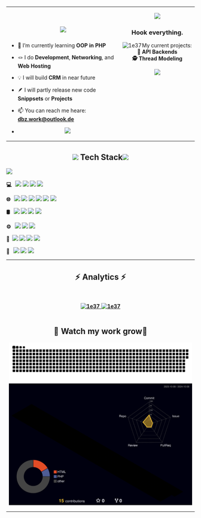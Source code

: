 <table style="border-color: transparent;" cellspacing=0 ><tr><td valign="center" width="50%">
  <h1 align="center">
    <img src="https://readme-typing-svg.herokuapp.com/?font=Righteous&size=35&center=true&vCenter=true&width=500&height=70&duration=7000&lines=Hello+im+David!+👋;+aka+1e37;Enjoy+exploring+my+GitHub!;" />
</h1>
	
- 👾 I’m currently learning **OOP in PHP**
	
- 🪢 I do **Development**, **Networking**, and **Web Hosting**

- 💡 I will build **CRM** in near future
	
- 🪶 I will partly release new code **Snippsets** or **Projects**
	
- 📫 You can reach me heare: **dbz.work@outlook.de**

- <div align="center"> 
  <a href="mailto:dbz.work@outlook.de">
    <img src="https://img.shields.io/badge/Microsoft_Outlook-0078D4?style=for-the-badge&logo=microsoft-outlook&logoColor=white" />
  </a>
  </a>
</div>

</td><td valign="top" width="33%">
<p align="right">


<div align="center">
    <img src="https://skillicons.dev/icons?i=linux" /><br>
</div>
<h3 align="center">Hook everything.<br></h3>

<p><img align="left" src="https://github-readme-stats.vercel.app/api/top-langs?username=1e37&show_icons=true&locale=en&layout=compact" alt="1e37" /></p>

<div align="center">
 
 My current projects:<br>
 **🧮 API Backends** <br>
 **🕵️ Thread Modeling** <br>
 </div>
 
<div align="center"> 
  <a href="mailto:dbz.work@outlook.de">
    <img src="https://img.shields.io/badge/Microsoft_Outlook-0078D4?style=for-the-badge&logo=microsoft-outlook&logoColor=white" />
  </a>
  </a>
</div>
</td></tr></table>

<h2 align="center"> <img src="https://media2.giphy.com/media/QssGEmpkyEOhBCb7e1/giphy.gif?cid=ecf05e47a0n3gi1bfqntqmob8g9aid1oyj2wr3ds3mg700bl&rid=giphy.gif" width ="25"><b> Tech Stack<img src="https://media2.giphy.com/media/QssGEmpkyEOhBCb7e1/giphy.gif?cid=ecf05e47a0n3gi1bfqntqmob8g9aid1oyj2wr3ds3mg700bl&rid=giphy.gif" width ="25"> </h2>
 <img src="https://user-images.githubusercontent.com/73097560/115834477-dbab4500-a447-11eb-908a-139a6edaec5c.gif"><br>

 💻 &nbsp; <img src="https://img.shields.io/badge/c%23%20-%23239120.svg?&style=for-the-badge&logo=c-sharp&logoColor=white"/>
            <img src="https://img.shields.io/badge/python%20-%2314354C.svg?&style=for-the-badge&logo=python&logoColor=white"/> 
            <img src="https://img.shields.io/badge/powershell-5391FE?style=for-the-badge&logo=powershell&logoColor=white"/>
             <img src="https://img.shields.io/badge/Shell_Script-121011?style=for-the-badge&logo=gnu-bash&logoColor=white"/>
            
            
 🌐 &nbsp; <img src="https://img.shields.io/badge/react%20-%2320232a.svg?&style=for-the-badge&logo=react&logoColor=%2361DAFB"/>
            <img src="https://img.shields.io/badge/javascript%20-%23323330.svg?&style=for-the-badge&logo=javascript&logoColor=%23F7DF1E"/>
            <img src="https://img.shields.io/badge/Tailwind_CSS-38B2AC?style=for-the-badge&logo=tailwind-css&logoColor=white"/>
            <img src="https://img.shields.io/badge/html5%20-%23E34F26.svg?&style=for-the-badge&logo=html5&logoColor=white"/>
            <img src="https://img.shields.io/badge/css3%20-%231572B6.svg?&style=for-the-badge&logo=css3&logoColor=white"/>
            <img src="https://img.shields.io/badge/PHP-777BB4?style=for-the-badge&logo=php&logoColor=white"/>
            
 🛢 &nbsp;  <img src ="https://img.shields.io/badge/postgres-%23316192.svg?&style=for-the-badge&logo=postgresql&logoColor=white"/>
            <img src="https://img.shields.io/badge/mysql-%2300f.svg?&style=for-the-badge&logo=mysql&logoColor=white"/>
            <img src="https://img.shields.io/badge/GraphQl-E10098?style=for-the-badge&logo=graphql&logoColor=white"/>
	    <img src="https://img.shields.io/badge/Nginx-009639?style=for-the-badge&logo=nginx&logoColor=white)sssss"/>

     
  
              
 ⚙️ &nbsp;  <img src="https://img.shields.io/badge/git%20-%23F05033.svg?&style=for-the-badge&logo=git&logoColor=white"/>
              <img src="https://img.shields.io/badge/Postman-FF6C37?style=for-the-badge&logo=Postman&logoColor=white"/>
              <img src="https://img.shields.io/badge/Obsidian-483699?style=for-the-badge&logo=Obsidian&logoColor=white"/>
              

 🔧 &nbsp;<img src="https://img.shields.io/badge/VSCode-0078D4?style=for-the-badge&logo=visual%20studio%20code&logoColor=white"/>
            <img src="https://img.shields.io/badge/Visual_Studio-5C2D91?style=for-the-badge&logo=visual%20studio&logoColor=white"/>
	    <img src="https://img.shields.io/badge/Arduino_IDE-00979D?style=for-the-badge&logo=arduino&logoColor=white"/>
            <img src="https://img.shields.io/badge/VIM-%2311AB00.svg?&style=for-the-badge&logo=vim&logoColor=white"/>
            

            
        
  
 🎨 &nbsp; <img src="https://img.shields.io/badge/adobe%20photoshop%20-%2331A8FF.svg?&style=for-the-badge&logo=adobe%20photoshop&logoColor=white"/>
              <img src="https://img.shields.io/badge/Adobe%20Premiere%20Pro-9999FF?style=for-the-badge&logo=Adobe%20Premiere%20Pro&logoColor=white"/>
            <img src="https://img.shields.io/badge/Adobe%20after%20affects-CF96FD?style=for-the-badge&logo=Adobe%20after%20effects&logoColor=393665"/>


<table style="border-color: transparent;" cellspacing=0 ><tr><td valign="top" width="10%">




<div align="center">
  <h2>⚡ Analytics ⚡</h2>
<br/>
</div>
<p align="center">
	<a href="https://github.com/Bouaskaoun">
	<img width="49.5%" src="https://github-readme-stats.vercel.app/api?username=1e37&show_icons=true" alt="1e37">
	<img width="49.5%" src="https://github-readme-streak-stats.herokuapp.com/?user=1e37" alt="1e37">
	</a>
	<br/> <br/>
	  
</p

  ***
  
<div align="center">
  <h2>🍃 Watch my work grow🍃</h2>

  <img alt="snake eating my contributions" src="https://raw.githubusercontent.com/1e37/1e37/output/github-contribution-grid-snake.svg" />
  
  <br/>
</div>

  <div align="center">
 <img width="900" align="center" src="https://github.com/1e37/1e37/blob/main/profile-3d-contrib/profile-night-rainbow.svg">
</div>
  
</p>
</td></tr></table>

